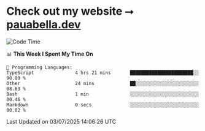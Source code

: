 # Check out my website ⭢ [pauabella.dev](https://pauabella.dev)

<!--START_SECTION:waka-->
![Code Time](http://img.shields.io/badge/Code%20Time-4%2C568%20hrs%2028%20mins-blue)

📊 **This Week I Spent My Time On** 

```text
💬 Programming Languages: 
TypeScript               4 hrs 21 mins       ███████████████████████░░   90.89 % 
Other                    24 mins             ██░░░░░░░░░░░░░░░░░░░░░░░   08.63 % 
Bash                     1 min               ░░░░░░░░░░░░░░░░░░░░░░░░░   00.46 % 
Markdown                 0 secs              ░░░░░░░░░░░░░░░░░░░░░░░░░   00.02 % 
```


 Last Updated on 03/07/2025 14:06:26 UTC
<!--END_SECTION:waka-->
